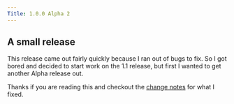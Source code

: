 ```yaml
---
Title: 1.0.0 Alpha 2
---
```


## A small release

This release came out fairly quickly because I ran out of bugs to fix. So I got bored and decided to start work on the 1.1 release, but first I wanted to get another Alpha release out.

Thanks if you are reading this and checkout the [change notes](https://github.com/vincode-io/Zavala/releases/tag/1.0.0-alpha2) for what I fixed.

